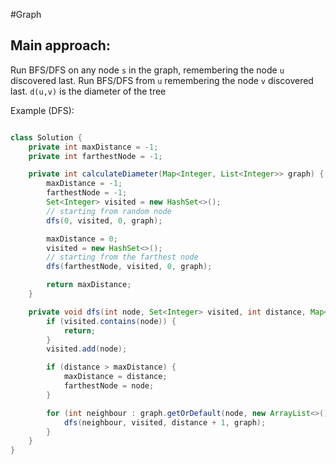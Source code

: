 #Graph 

## Main approach:
Run BFS/DFS on any node `s` in the graph, remembering the node `u` discovered last.
Run BFS/DFS from `u` remembering the node `v` discovered last.
`d(u,v)` is the diameter of the tree

Example (DFS):
```java

class Solution {
    private int maxDistance = -1;
    private int farthestNode = -1;

    private int calculateDiameter(Map<Integer, List<Integer>> graph) {
        maxDistance = -1;
        farthestNode = -1;
        Set<Integer> visited = new HashSet<>();
        // starting from random node
        dfs(0, visited, 0, graph);

        maxDistance = 0;
        visited = new HashSet<>();
        // starting from the farthest node
        dfs(farthestNode, visited, 0, graph);

        return maxDistance;
    }

    private void dfs(int node, Set<Integer> visited, int distance, Map<Integer, List<Integer>> graph) {
        if (visited.contains(node)) {
            return;
        }
        visited.add(node);

        if (distance > maxDistance) {
            maxDistance = distance;
            farthestNode = node;
        }

        for (int neighbour : graph.getOrDefault(node, new ArrayList<>())) {
            dfs(neighbour, visited, distance + 1, graph);
        }
    }
}
```